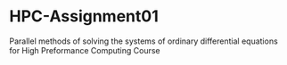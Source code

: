 # HPC-Assignment01
Parallel methods of solving the systems of ordinary differential equations for High Preformance Computing Course
